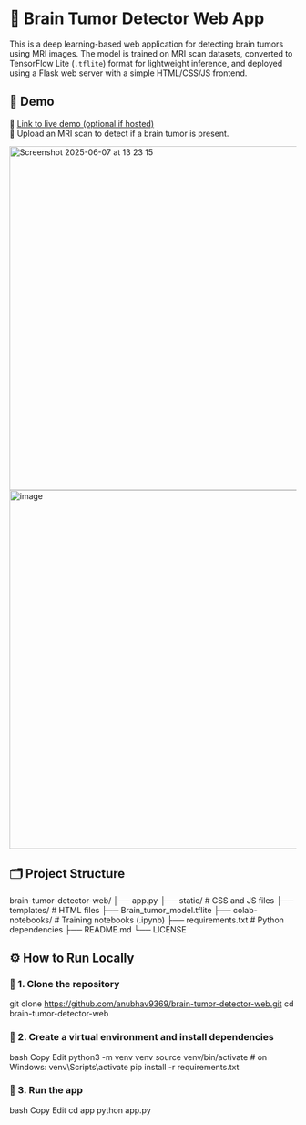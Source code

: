 # 🧠 Brain Tumor Detector Web App

This is a deep learning-based web application for detecting brain tumors using MRI images. The model is trained on MRI scan datasets, converted to TensorFlow Lite (`.tflite`) format for lightweight inference, and deployed using a Flask web server with a simple HTML/CSS/JS frontend.

## 🚀 Demo
📌 [Link to live demo (optional if hosted)](https://yourappurl.com)  
📸 Upload an MRI scan to detect if a brain tumor is present.

<img width="603" alt="Screenshot 2025-06-07 at 13 23 15" src="https://github.com/user-attachments/assets/07dd587e-ac3f-46d1-8cb3-6f09fe8105fc" />
<img width="629" alt="image" src="https://github.com/user-attachments/assets/98e1b252-6d76-4102-ac38-02d2340ed45f" />


## 🗂️ Project Structure

brain-tumor-detector-web/
│── app.py
├── static/ # CSS and JS files
├── templates/ # HTML files
├── Brain_tumor_model.tflite
├── colab-notebooks/ # Training notebooks (.ipynb)
├── requirements.txt # Python dependencies
├── README.md
└── LICENSE

## ⚙️ How to Run Locally

### 🔹 1. Clone the repository


git clone https://github.com/anubhav9369/brain-tumor-detector-web.git
cd brain-tumor-detector-web


### 🔹 2. Create a virtual environment and install dependencies
bash
Copy
Edit
python3 -m venv venv
source venv/bin/activate        # on Windows: venv\Scripts\activate
pip install -r requirements.txt

### 🔹 3. Run the app
bash
Copy
Edit
cd app
python app.py


